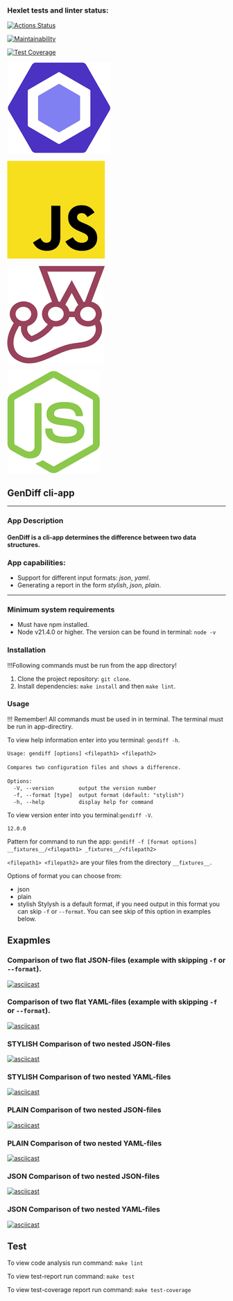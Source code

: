 ### Hexlet tests and linter status:
[![Actions Status](https://github.com/miley777/frontend-project-46/actions/workflows/hexlet-check.yml/badge.svg)](https://github.com/miley777/frontend-project-46/actions)


[![Maintainability](https://api.codeclimate.com/v1/badges/d7637bca31bb1a0d79ae/maintainability)](https://codeclimate.com/github/miley777/frontend-project-46/maintainability)


[![Test Coverage](https://api.codeclimate.com/v1/badges/d7637bca31bb1a0d79ae/test_coverage)](https://codeclimate.com/github/miley777/frontend-project-46/test_coverage)


[![Eslint](assets/images/eslint.png)](https://www.google.com/url?sa=i&url=https%3A%2F%2Fen.wikipedia.org%2Fwiki%2FESLint&psig=AOvVaw3QheChnjBLXEgFn7BfUcVB&ust=1725461030800000&source=images&cd=vfe&opi=89978449&ved=0CBIQjRxqFwoTCOjmtLCBp4gDFQAAAAAdAAAAABAE)

[![javascript](assets/images/js.png)](https://www.google.com/imgres?q=javscript&imgurl=https%3A%2F%2Fupload.wikimedia.org%2Fwikipedia%2Fcommons%2Fthumb%2F9%2F99%2FUnofficial_JavaScript_logo_2.svg%2F800px-Unofficial_JavaScript_logo_2.svg.png&imgrefurl=https%3A%2F%2Fru.wikipedia.org%2Fwiki%2FJavaScript&docid=CkXirMXvIZwNmM&tbnid=4tmv5QgEHUtZcM&vet=12ahUKEwjA_oHvgaeIAxXXzQIHHUaLHQ0QM3oECBcQAA..i&w=800&h=800&hcb=2&ved=2ahUKEwjA_oHvgaeIAxXXzQIHHUaLHQ0QM3oECBcQAA)

[![jest](assets/images/jest.png)](https://www.google.com/imgres?q=jest&imgurl=https%3A%2F%2Ficon.icepanel.io%2FTechnology%2Fsvg%2FJest.svg&imgrefurl=https%3A%2F%2Ftechicons.dev%2Ficons%2Fjest&docid=p1kXGhncA_irZM&tbnid=Ip0zCdI7qlZo-M&vet=12ahUKEwj3zsKAgqeIAxXd9AIHHevPMuUQM3oECEsQAA..i&w=800&h=800&hcb=2&ved=2ahUKEwj3zsKAgqeIAxXd9AIHHevPMuUQM3oECEsQAA)

[![nodejs](assets/images/nodejs.png)](https://www.google.com/imgres?q=nodejs&imgurl=https%3A%2F%2Fwww.step2gen.com%2FWebsiteAssets%2Fassets%2Fimages%2Fnodejs.svg&imgrefurl=https%3A%2F%2Fwww.step2gen.com%2Fnodejs-development-company-india&docid=8_I5OX7v-tJP9M&tbnid=TKlYC5Us0bdROM&vet=12ahUKEwis2Ka1gqeIAxW40AIHHSvZNeUQM3oECH0QAA..i&w=2270&h=2500&hcb=2&ved=2ahUKEwis2Ka1gqeIAxW40AIHHSvZNeUQM3oECH0QAA)

## GenDiff cli-app

---

### App Description 

#### GenDiff is a cli-app determines the difference between two data structures.

### App capabilities:
- Support for different input formats: *json*, *yaml*.
- Generating a report in the form *stylish*, *json*, *plain*.

---

### Minimum system requirements

- Must have npm installed.
- Node v21.4.0 or higher. The version can be found in terminal: `node -v`

### Installation
!!!Following commands must be run from the app directory!

1. Clone the project repository: `git clone`.
2. Install dependencies: `make install` and then `make lint`.

### Usage

!!! Remember! All commands must be used in in terminal. The terminal must be run in app-directiry.

To view help information enter into you terminal: `gendiff -h`.

```
Usage: gendiff [options] <filepath1> <filepath2>

Compares two configuration files and shows a difference.

Options:
  -V, --version        output the version number
  -f, --format [type]  output format (default: "stylish")
  -h, --help           display help for command
```
To view version enter into you terminal:`gendiff -V`.
```
12.0.0
```
Pattern for command to run the app: 
`gendiff -f [format options] __fixtures__/<filepath1> _fixtures__/<filepath2>`

`<filepath1> <filepath2>` are your files from the directory `__fixtures__`.

Options of format you can choose from:
- json
- plain
- stylish
Stylysh is a default format, if you need output in this format you can skip `-f` or `--format`. You can see skip of this option in examples below.

## Exapmles

### Comparison of two flat JSON-files (example with skipping `-f` or `--format`).

[![asciicast](https://asciinema.org/a/5nIgrvD83nQenFbpzTXZmKPR2.svg)](https://asciinema.org/a/5nIgrvD83nQenFbpzTXZmKPR2)

### Comparison of two flat YAML-files (example with skipping `-f` or `--format`).

[![asciicast](https://asciinema.org/a/iQwADRzOs8ORayITE4my1rya9.svg)](https://asciinema.org/a/iQwADRzOs8ORayITE4my1rya9)

### **STYLISH** Comparison of two nested JSON-files

[![asciicast](https://asciinema.org/a/FojiDrWOAVzwQ651J9ZVGgHRd.svg)](https://asciinema.org/a/FojiDrWOAVzwQ651J9ZVGgHRd)

### **STYLISH** Comparison of two nested YAML-files

[![asciicast](https://asciinema.org/a/EoXNCS8RsYASbMxSiFae5leOz.svg)](https://asciinema.org/a/EoXNCS8RsYASbMxSiFae5leOz)

### **PLAIN** Comparison of two nested JSON-files

[![asciicast](https://asciinema.org/a/4QimxPBpNOtCxgglS1GvOp4Wb.svg)](https://asciinema.org/a/4QimxPBpNOtCxgglS1GvOp4Wb)

### **PLAIN** Comparison of two nested YAML-files

[![asciicast](https://asciinema.org/a/yDhtI6U37LJeoAqMhgG8boiFB.svg)](https://asciinema.org/a/yDhtI6U37LJeoAqMhgG8boiFB)

### **JSON** Comparison of two nested JSON-files

[![asciicast](https://asciinema.org/a/iG5nYwwsT8DRNcPddc5UTegjO.svg)](https://asciinema.org/a/iG5nYwwsT8DRNcPddc5UTegjO)

### **JSON** Comparison of two nested YAML-files

[![asciicast](https://asciinema.org/a/5qPX3djPeySOiiV5oEkJj7HLM.svg)](https://asciinema.org/a/5qPX3djPeySOiiV5oEkJj7HLM)

## Test

To view code analysis run command: `make lint`

To view test-report run command: `make test`

To view test-coverage report run command: `make test-coverage`